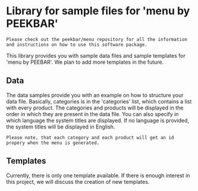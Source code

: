 # Library for sample files for 'menu by PEEKBAR'

```Please check out the peekbar/menu repository for all the information and instructions on how to use this software package.```

This library provides you with sample data files and sample templates for 'menu by PEEBAR'. We plan to add more templates in the future.

## Data

The data samples provide you with an example on how to structure your data file. Basically, categories is in the 'categories' list, which contains a list with every product. The categories and products will be displayed in the order in which they are present in the data file. You can also specify in which language the system titles are displayed. If no language is provided, the system titles will be displayed in English.

```Please note, that each category and each product will get an id propery when the menu is generated.```

## Templates

Currently, there is only one template available. If there is enough interest in this project, we will discuss the creation of new templates.